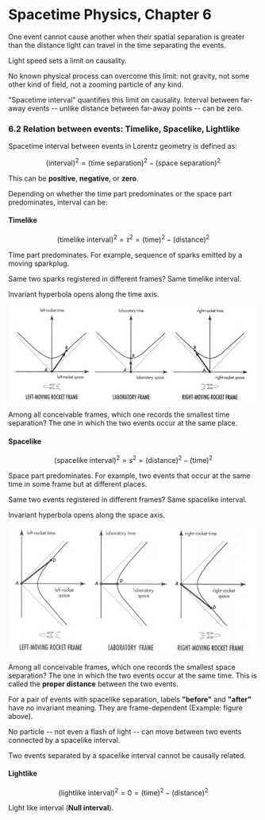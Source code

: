 # Spacetime Physics, Chapter 6

One event cannot cause another when their spatial separation is greater than the distance
light can travel in the time separating the events.

Light speed sets a limit on causality.

No known physical process can overcome this limit: not gravity, not some other kind of
field, not a zooming particle of any kind.

"Spacetime interval" quantifies this limit on causality. Interval between far-away events
-- unlike distance between far-away points -- can be zero.

### 6.2 Relation between events: Timelike, Spacelike, Lightlike

Spacetime interval between events in Lorentz geometry is defined as:

$$
(\text{interval})^2 = (\text{time separation})^2 - (\text{space separation})^2
$$

This can be **positive**, **negative**, or **zero**.

Depending on whether the time part predominates or the space part predominates, interval
can be:

#### Timelike

$$
(\text{timelike interval})^2 = \tau^2 = (\text{time})^2 - (\text{distance})^2
$$

Time part predominates. For example, sequence of sparks emitted by a moving sparkplug.

Same two sparks registered in different frames? Same timelike interval.

Invariant hyperbola opens along the time axis.

 ![](fig6.1.jpg)

Among all conceivable frames, which one records the smallest time separation?
The one in which the two events occur at the same place.

#### Spacelike

$$
(\text{spacelike interval})^2 = s^2 = (\text{distance})^2 - (\text{time})^2
$$

Space part predominates. For example, two events that occur at the same time in some
frame but at different places.

Same two events registered in different frames? Same spacelike interval.

Invariant hyperbola opens along the space axis.

 ![](fig6.2.jpg)

Among all conceivable frames, which one records the smallest space separation?
The one in which the two events occur at the same time. This is called the
**proper distance** between the two events.

For a pair of events with spacelike separation, labels **"before"** and **"after"** have
no invariant meaning. They are frame-dependent (Example: figure above).

No particle -- not even a flash of light -- can move between two events connected by
a spacelike interval.

Two events separated by a spacelike interval cannot be causally related.

#### Lightlike

$$
(\text{lightlike interval})^2 = 0 = (\text{time})^2 - (\text{distance})^2
$$

Light like interval (**Null interval**).
